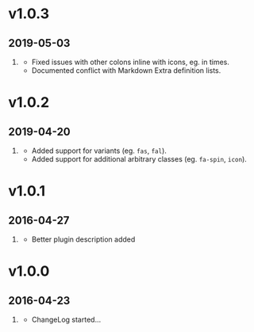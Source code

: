# v1.0.3
## 2019-05-03

1. [](#improved)
    * Fixed issues with other colons inline with icons, eg. in times.
    * Documented conflict with Markdown Extra definition lists.


# v1.0.2
## 2019-04-20

1. [](#improved)
    * Added support for variants (eg. `fas`, `fal`).
    * Added support for additional arbitrary classes (eg. `fa-spin`, `icon`).


# v1.0.1
## 2016-04-27

1. [](#improved)
    * Better plugin description added

# v1.0.0
## 2016-04-23

1. [](#new)
    * ChangeLog started...
